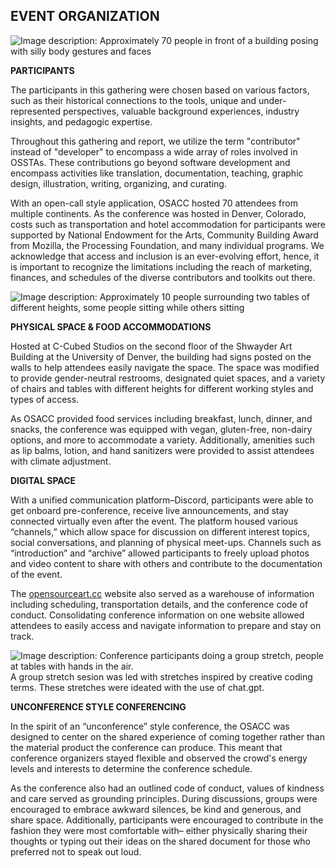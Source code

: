 ## EVENT ORGANIZATION

![Image description: Approximately 70 people in front of a building posing with silly body gestures and faces](../0-images/group-silly.jpeg)

**PARTICIPANTS**

The participants in this gathering were chosen based on various factors, such as their historical connections to the tools, unique and under-represented perspectives, valuable background experiences, industry insights, and pedagogic expertise.

Throughout this gathering and report, we utilize the term "contributor" instead of "developer" to encompass a wide array of roles involved in OSSTAs. These contributions go beyond software development and encompass activities like translation, documentation, teaching, graphic design, illustration, writing, organizing, and curating. 

With an open-call style application, OSACC hosted 70 attendees from multiple continents. As the conference was hosted in Denver, Colorado, costs such as transportation and hotel accommodation for participants were supported by National Endowment for the Arts, Community Building Award from Mozilla, the Processing Foundation, and many individual programs. We acknowledge that access and inclusion is an ever-evolving effort, hence, it is important to recognize the limitations including the reach of marketing, finances, and schedules of the diverse contributors and toolkits out there.

![Image description: Approximately 10 people surrounding two tables of different heights, some people sitting while others sitting](../0-images/seating.jpeg)

**PHYSICAL SPACE & FOOD ACCOMMODATIONS**

Hosted at C-Cubed Studios on the second floor of the Shwayder Art Building at the University of Denver, the building had signs posted on the walls to help attendees easily navigate the space. The space was modified to provide gender-neutral restrooms, designated quiet spaces, and a variety of chairs and tables with different heights for different working styles and types of access.

As OSACC provided food services including breakfast, lunch, dinner, and snacks, the conference was equipped with vegan, gluten-free, non-dairy options, and more to accommodate a variety. Additionally, amenities such as lip balms, lotion, and hand sanitizers were provided to assist attendees with climate adjustment.

**DIGITAL SPACE**

With a unified communication platform–Discord, participants were able to get onboard pre-conference, receive live announcements, and stay connected virtually even after the event. The platform housed various “channels,” which allow space for discussion on different interest topics, social conversations, and planning of physical meet-ups. Channels such as “introduction” and “archive” allowed participants to freely upload photos and video content to share with others and contribute to the documentation of the event.

The [opensourceart.cc](https://opensourceart.cc) website also served as a warehouse of information including scheduling, transportation details, and the conference code of conduct. Consolidating conference information on one website allowed attendees to easily access and navigate information to prepare and stay on track.

![Image description: Conference participants doing a group stretch, people at tables with hands in the air.](../0-images/stretches.jpeg)
A group stretch sesion was led with stretches inspired by creative coding terms. These stretches were ideated with the use of chat.gpt.

**UNCONFERENCE STYLE CONFERENCING**

In the spirit of an “unconference” style conference, the OSACC was designed to center on the shared experience of coming together rather than the material product the conference can produce. This meant that conference organizers stayed flexible and observed the crowd's energy levels and interests to determine the conference schedule.

As the conference also had an outlined code of conduct, values of kindness and care served as grounding principles. During discussions, groups were encouraged to embrace awkward silences, be kind and generous, and share space. Additionally, participants were encouraged to contribute in the fashion they were most comfortable with– either physically sharing their thoughts or typing out their ideas on the shared document for those who preferred not to speak out loud. 
